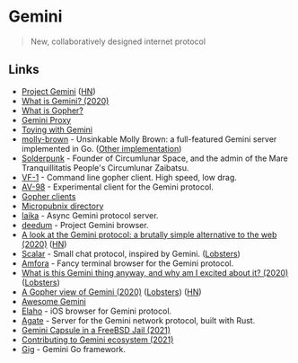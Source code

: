 # Gemini

> New, collaboratively designed internet protocol

## Links

- [Project Gemini](https://gemini.circumlunar.space/) ([HN](https://news.ycombinator.com/item?id=23042424))
- [What is Gemini? (2020)](https://www.youtube.com/watch?v=DoEI6VzybDk)
- [What is Gopher?](https://www.youtube.com/watch?v=QGCSYyH2r6k)
- [Gemini Proxy](https://proxy.vulpes.one/gemini/gemini.circumlunar.space/)
- [Toying with Gemini](https://andregarzia.com/2020/05/toying-with-gemini.html)
- [molly-brown](https://tildegit.org/solderpunk/molly-brown) - Unsinkable Molly Brown: a full-featured Gemini server implemented in Go. ([Other implementation](https://github.com/jackdoe/net-gemini))
- [Solderpunk](https://www.circumlunar.space/~solderpunk/) - Founder of Circumlunar Space, and the admin of the Mare Tranquillitatis People's Circumlunar Zaibatsu.
- [VF-1](https://github.com/solderpunk/VF-1) - Command line gopher client. High speed, low drag.
- [AV-98](https://tildegit.org/solderpunk/AV-98) - Experimental client for the Gemini protocol.
- [Gopher clients](https://www.circumlunar.space/~solderpunk/clients.html)
- [Micropubnix directory](https://www.circumlunar.space/~solderpunk/micropubnix.html)
- [laika](https://github.com/gbmor/laika) - Async Gemini protocol server.
- [deedum](https://github.com/snoe/deedum) - Project Gemini browser.
- [A look at the Gemini protocol: a brutally simple alternative to the web (2020)](https://toffelblog.xyz/blog/gemini-overview/) ([HN](https://news.ycombinator.com/item?id=23730408))
- [Scalar](https://sr.ht/~icefox/scalar/) - Small chat protocol, inspired by Gemini. ([Lobsters](https://lobste.rs/s/gnd8bc/scalar_small_chat_protocol_inspired_by))
- [Amfora](https://github.com/makeworld-the-better-one/amfora) - Fancy terminal browser for the Gemini protocol.
- [What is this Gemini thing anyway, and why am I excited about it? (2020)](https://drewdevault.com/2020/11/01/What-is-Gemini-anyway.html) ([Lobsters](https://lobste.rs/s/ivryqt/what_is_this_gemini_thing_anyway_why_am_i))
- [A Gopher view of Gemini (2020)](https://oldvcr.blogspot.com/2020/11/a-gopher-view-of-gemini.html) ([Lobsters](https://lobste.rs/s/88qncl/gopher_view_gemini)) ([HN](https://news.ycombinator.com/item?id=25005307))
- [Awesome Gemini](https://github.com/kr1sp1n/awesome-gemini)
- [Elaho](https://github.com/pitr/gemini-ios) - iOS browser for Gemini protocol.
- [Agate](https://github.com/mbrubeck/agate) - Server for the Gemini network protocol, built with Rust.
- [Gemini Capsule in a FreeBSD Jail (2021)](https://www.ecliptik.com/Gemini-Capsule-in-a-FreeBSD-Jail/)
- [Contributing to Gemini ecosystem (2021)](https://pitr.ca/2021-05-29-gemini-ecosystem)
- [Gig](https://github.com/pitr/gig) - Gemini Go framework.
